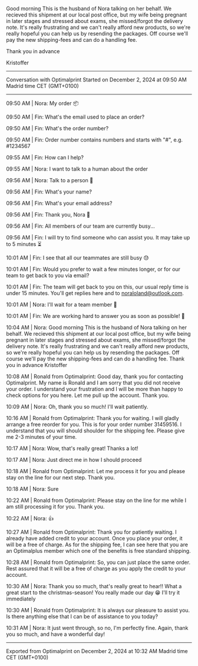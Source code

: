 Good morning
This is the husband of Nora talking on her behalf.
We recieved this shipment at our local post office, but my wife being pregnant in later stages and stressed about exams, she missed/forgot the delivery note. It's really frustrating and we can't really afford new products, so we're really hopeful you can help us by resending the packages. 
Off course we'll pay the new shipping-fees and can do a handling fee. 

Thank you in advance

Kristoffer


--------------------
Conversation with Optimalprint
Started on December 2, 2024 at 09:50 AM Madrid time CET (GMT+0100)

---

09:50 AM | Nora: My order 📦

09:50 AM | Fin: What's the email used to place an order?

09:50 AM | Fin: What's the order number?

09:50 AM | Fin: Order number contains numbers and starts with "#", e.g. #1234567

09:55 AM | Fin: How can I help?

09:55 AM | Nora: I want to talk to a human about the order

09:56 AM | Nora: Talk to a person 👤

09:56 AM | Fin: What's your name?

09:56 AM | Fin: What's your email address?

09:56 AM | Fin: Thank you, Nora 🙌

09:56 AM | Fin: All members of our team are currently busy...

09:56 AM | Fin: I will try to find someone who can assist you. It may take up to 5 minutes ⏳

10:01 AM | Fin: I see that all our teammates are still busy 😓

10:01 AM | Fin: Would you prefer to wait a few minutes longer, or for our team to get back to you via email?

10:01 AM | Fin: The team will get back to you on this, our usual reply time is under 15 minutes.
You'll get replies here and to noraloland@outlook.com.

10:01 AM | Nora: I'll wait for a team member 🧑

10:01 AM | Fin: We are working hard to answer you as soon as possible! 🙌

10:04 AM | Nora: Good morning
This is the husband of Nora talking on her behalf.
We recieved this shipment at our local post office, but my wife being pregnant in later stages and stressed about exams, she missed/forgot the delivery note. It's really frustrating and we can't really afford new products, so we're really hopeful you can help us by resending the packages. 
Off course we'll pay the new shipping-fees and can do a handling fee. 
 Thank you in advance 
 Kristoffer

10:08 AM | Ronald from Optimalprint: Good day, thank you for contacting Optimalprint. My name is Ronald and I am sorry that you did not receive your order. I understand your frustration and I will be more than happy to check options for you here. Let me pull up the account. Thank you.

10:09 AM | Nora: Oh, thank you so much! I'll wait patiently.

10:16 AM | Ronald from Optimalprint: Thank you for waiting. I will gladly arrange a free reorder for you. This is for your order number 31459516. I understand that you will should shoulder for the shipping fee. Please give me 2-3 minutes of your time.

10:17 AM | Nora: Wow, that's really great! Thanks a lot!

10:17 AM | Nora: Just direct me in how I should proceed

10:18 AM | Ronald from Optimalprint: Let me process it for you and please stay on the line for our next step. Thank you.

10:18 AM | Nora: Sure

10:22 AM | Ronald from Optimalprint: Please stay on the line for me while I am still processing it for you. Thank you.

10:22 AM | Nora: 👍

10:27 AM | Ronald from Optimalprint: Thank you for patiently waiting. I already have added credit to your account. Once you place your order, it will be a free of charge. As for the shipping fee, I can see here that you are an Optimalplus member which one of the benefits is free standard shipping.

10:28 AM | Ronald from Optimalprint: So, you can just place the same order. Rest assured that it will be a free of charge as you apply the credit to your account.

10:30 AM | Nora: Thank you so much, that's really great to hear!! What a great start to the christmas-season! You really made our day 😁 
 I'll try it immediately

10:30 AM | Ronald from Optimalprint: It is always our pleasure to assist you. Is there anything else that I can be of assistance to you today?

10:31 AM | Nora: It just went through, so no, I'm perfectly fine. Again, thank you so much, and have a wonderful day!

---
Exported from Optimalprint on December 2, 2024 at 10:32 AM Madrid time CET (GMT+0100)